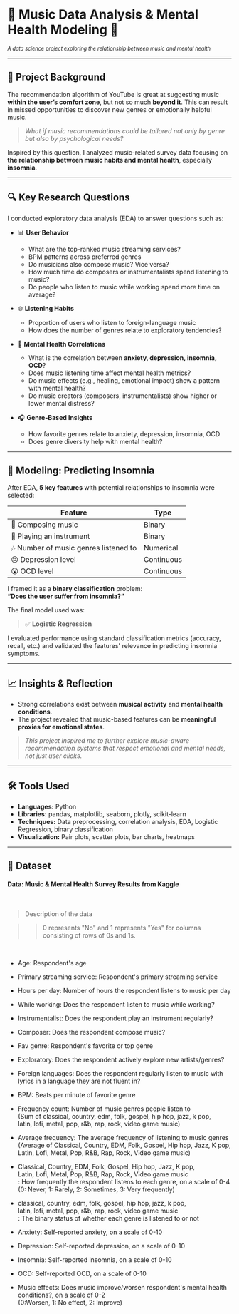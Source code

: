 # 🎵 Music Data Analysis & Mental Health Modeling 🎵 
<sub><i>A data science project exploring the relationship between music and mental health</i></sub>

---

## 📌 Project Background

The recommendation algorithm of YouTube is great at suggesting music **within the user’s comfort zone**, but not so much **beyond it**. This can result in missed opportunities to discover new genres or emotionally helpful music.

> _What if music recommendations could be tailored not only by genre but also by psychological needs?_

Inspired by this question, I analyzed music-related survey data focusing on **the relationship between music habits and mental health**, especially **insomnia**.

---

## 🔍 Key Research Questions

I conducted exploratory data analysis (EDA) to answer questions such as:

- 📊 **User Behavior**
  - What are the top-ranked music streaming services?
  - BPM patterns across preferred genres
  - Do musicians also compose music? Vice versa?
  - How much time do composers or instrumentalists spend listening to music?
  - Do people who listen to music while working spend more time on average?

- 🌐 **Listening Habits**
  - Proportion of users who listen to foreign-language music
  - How does the number of genres relate to exploratory tendencies?

- 🧠 **Mental Health Correlations**
  - What is the correlation between **anxiety, depression, insomnia, OCD**?
  - Does music listening time affect mental health metrics?
  - Do music effects (e.g., healing, emotional impact) show a pattern with mental health?
  - Do music creators (composers, instrumentalists) show higher or lower mental distress?

- 🎧 **Genre-Based Insights**
  - How favorite genres relate to anxiety, depression, insomnia, OCD
  - Does genre diversity help with mental health?

---

## 🧪 Modeling: Predicting Insomnia

After EDA, **5 key features** with potential relationships to insomnia were selected:

| Feature | Type |
|--------|------|
| 🎼 Composing music | Binary |
| 🎹 Playing an instrument | Binary |
| 🎶 Number of music genres listened to | Numerical |
| 😔 Depression level | Continuous |
| 😵 OCD level | Continuous |

I framed it as a **binary classification** problem:  
**“Does the user suffer from insomnia?”**  

The final model used was:

> ✅ **Logistic Regression**

I evaluated performance using standard classification metrics (accuracy, recall, etc.) and validated the features' relevance in predicting insomnia symptoms.

---

## 📈 Insights & Reflection

- Strong correlations exist between **musical activity** and **mental health conditions**.
- The project revealed that music-based features can be **meaningful proxies for emotional states**.

> _This project inspired me to further explore music-aware recommendation systems that respect emotional and mental needs, not just user clicks._

---

## 🛠️ Tools Used

- **Languages:** Python  
- **Libraries:** pandas, matplotlib, seaborn, plotly, scikit-learn  
- **Techniques:** Data preprocessing, correlation analysis, EDA, Logistic Regression, binary classification  
- **Visualization:** Pair plots, scatter plots, bar charts, heatmaps  

---

## 📎 Dataset
#### Data: Music & Mental Health Survey Results from Kaggle

<br>

> Description of the data

>> 0 represents "No" and 1 represents "Yes" for columns consisting of rows of 0s and 1s.

<br>

* Age: Respondent's age

* Primary streaming service: Respondent's primary streaming service

* Hours per day: Number of hours the respondent listens to music per day

* While working: Does the respondent listen to music while working?

* Instrumentalist: Does the respondent play an instrument regularly?

* Composer: Does the respondent compose music?

* Fav genre: Respondent's favorite or top genre

* Exploratory: Does the respondent actively explore new artists/genres?

* Foreign languages: Does the respondent regularly listen to music with lyrics in a language they are not fluent in?

* BPM: Beats per minute of favorite genre

* Frequency count: Number of music genres people listen to<br>(Sum of classical, country, edm, folk, gospel, hip hop, jazz, k pop,<br>latin, lofi, metal, pop, r&b, rap, rock, video game music)

* Average frequency: The average frequency of listening to music genres<br>(Average of Classical, Country, EDM, Folk, Gospel, Hip hop, Jazz, K pop,<br>Latin, Lofi, Metal, Pop, R&B, Rap, Rock, Video game music)

* Classical, Country, EDM, Folk, Gospel, Hip hop, Jazz, K pop,<br>Latin, Lofi, Metal, Pop, R&B, Rap, Rock, Video game music<br>: How frequently the respondent listens to each genre, on a scale of 0-4<br>(0: Never, 1: Rarely, 2: Sometimes, 3: Very frequently)

* classical, country, edm, folk, gospel, hip hop, jazz, k pop,<br>latin, lofi, metal, pop, r&b, rap, rock, video game music<br>: The binary status of whether each genre is listened to or not

* Anxiety: Self-reported anxiety, on a scale of 0-10

* Depression: Self-reported depression, on a scale of 0-10

* Insomnia: Self-reported insomnia, on a scale of 0-10

* OCD: Self-reported OCD, on a scale of 0-10

* Music effects: Does music improve/worsen respondent's mental health conditions?, on a scale of 0-2<br>(0:Worsen, 1: No effect, 2: Improve)
